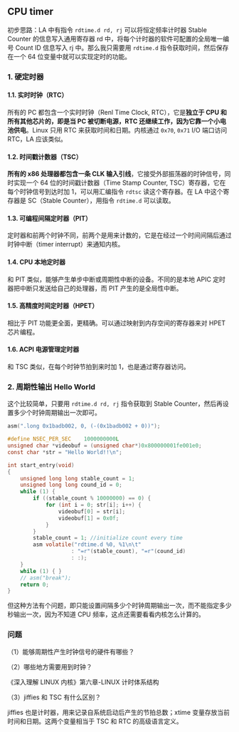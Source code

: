 ## CPU timer

初步思路：LA 中有指令 `rdtime.d rd, rj` 可以将恒定频率计时器 Stable Counter 的信息写入通用寄存器 rd 中，将每个计时器的软件可配置的全局唯一编号 Count ID 信息写入 rj 中。那么我只需要用 `rdtime.d` 指令获取时间，然后保存在一个 64 位变量中就可以实现定时的功能。

### 1. 硬定时器

#### 1.1. 实时时钟（RTC）

所有的 PC 都包含一个实时时钟（Renl Time Clock, RTC），它是**独立于 CPU 和所有其他芯片的，即是当 PC 被切断电源，RTC 还继续工作，因为它靠一个小电池供电**。Linux 只用 RTC 来获取时间和日期。内核通过 `0x70`, `0x71` I/O 端口访问 RTC，LA 应该类似。

#### 1.2. 时间戳计数器（TSC）

**所有的 x86 处理器都包含一条 CLK 输入引线**，它接受外部振荡器的时钟信号，同时实现一个 64 位的时间戳计数器（Time Stamp Counter, TSC）寄存器，它在每个时钟信号到达时加 1，可以用汇编指令 `rdtsc` 读这个寄存器。在 LA 中这个寄存器是 SC（Stable Counter），用指令 `rdtime.d` 可以读取。

#### 1.3. 可编程间隔定时器（PIT）

定时器和前两个时钟不同，前两个是用来计数的，它是在经过一个时间间隔后通过时钟中断（timer interrupt）来通知内核。

#### 1.4. CPU 本地定时器

和 PIT 类似，能够产生单步中断或周期性中断的设备。不同的是本地 APIC 定时器把中断只发送给自己的处理器，而 PIT 产生的是全局性中断。

#### 1.5. 高精度时间定时器（HPET）

相比于 PIT 功能更全面，更精确。可以通过映射到内存空间的寄存器来对 HPET 芯片编程。

#### 1.6. ACPI 电源管理定时器

和 TSC 类似，在每个时钟节拍到来时加 1，也是通过寄存器访问。

### 2. 周期性输出 Hello World

这个比较简单，只要用 `rdtime.d rd, rj` 指令获取到 Stable Counter，然后再设置多少个时钟周期输出一次即可。

```c
asm(".long 0x1badb002, 0, (-(0x1badb002 + 0))");

#define NSEC_PER_SEC	1000000000L
unsigned char *videobuf = (unsigned char*)0x800000001fe001e0;
const char *str = "Hello World!!\n";

int start_entry(void)
{
	unsigned long long stable_count = 1;
	unsigned long long cound_id = 0;
	while (1) {
		if ((stable_count % 10000000) == 0) {
    		for (int i = 0; str[i]; i++) {
    		    videobuf[0] = str[i];
	    		videobuf[1] = 0x0f;
			}
		}
		stable_count = 1; //initialize count every time
		asm volatile("rdtime.d %0, %1\n\t"
					: "=r"(stable_count), "=r"(cound_id)
					: :);
	}
	while (1) { }
    // asm("break");
	return 0;
}
```

但这种方法有个问题，即只能设置间隔多少个时钟周期输出一次，而不能指定多少秒输出一次，因为不知道 CPU 频率，这点还需要看看内核怎么计算的。

### 问题

（1）能够周期性产生时钟信号的硬件有哪些？

（2）哪些地方需要用到时钟？

《深入理解 LINUX 内核》第六章-LINUX 计时体系结构

（3）jiffies 和 TSC 有什么区别？

jiffies 也是计时器，用来记录自系统启动后产生的节拍总数；xtime 变量存放当前时间和日期。这两个变量相当于 TSC 和 RTC 的高级语言定义。
